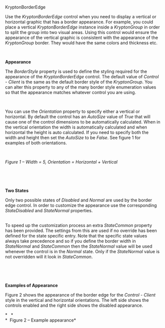 KryptonBorderEdge

Use the *KryptonBorderEdge* control when you need to display a vertical or
horizontal graphic that has a border appearance. For example, you could place a
vertical *KryptonBorderEdge* instance inside a *KryptonGroup* in order to split
the group into two visual areas. Using this control would ensure the appearance
of the vertical graphic is consistent with the appearance of the *KryptonGroup*
border. They would have the same colors and thickness etc.

 

**Appearance** 

The *BorderStyle* property is used to define the styling required for the
appearance of the *KryptonBorderEdge* control. The default value of *Control -
Client* is the same as the default border style of the *KryptonGroup*. You can
alter this property to any of the many border style enumeration values so that
the appearance matches whatever control you are using.

 

You can use the *Orientation* property to specify either a vertical or
horizontal. By default the control has an *AutoSize* value of *True* that will
cause one of the control dimensions to be automatically calculated. When in the
vertical orientation the width is automatically calculated and when horizontal
the height is auto calculated. If you need to specify both the width and height
then set the *AutoSize* to be *False*. See figure 1 for examples of both
orientations.

 

*Figure 1 – Width = 5, Orientation = Horizontal + Vertical*

 

 

**Two States** 

Only two possible states of *Disabled* and *Normal* are used by the border edge
control. In order to customize the appearance use the corresponding
*StateDisabled* and *StateNormal* properties.   
 

To speed up the customization process an extra *StateCommon* property has been
provided. The settings from this are used if no override has been defined for
the state specific entry. Note that the specific state values always take
precedence and so if you define the border width in *StateNormal* and
*StateCommon* then the *StateNormal* value will be used whenever the control is
in the *Normal* state. Only if the *StateNormal* value is not overridden will it
look in *StateCommon*.

 

 

**Examples of Appearance** 

Figure 2 shows the appearance of the border edge for the *Control - Client*
style in the vertical and horizontal orientations. The left side shows the
controls enabled and the right side shows the disabled appearance.

*   *  
*  Figure 2 – Example appearance*  

